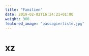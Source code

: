 ```yaml
---
title: "Familien"
date: 2019-02-02T16:24:21+01:00
weight: 300
featured_image: "passagierliste.jpg"
---
```

# xz